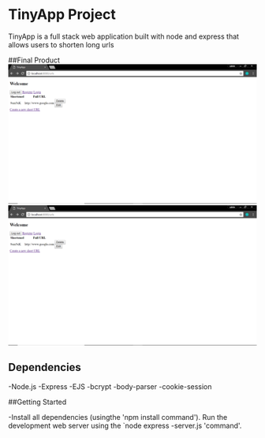 # TinyApp Project
TinyApp is a full stack web application built with node and express that allows users to shorten long urls

##Final Product
![Main Page](https://github.com/cyaah/Tinuy-Url/blob/master/docs/2018-02-26%20(3).png?raw=true)
![Login Page](https://github.com/cyaah/Tinuy-Url/blob/master/docs/2018-02-26%20(3).png?raw=true)

## Dependencies

-Node.js
-Express
-EJS
-bcrypt
-body-parser
-cookie-session

##Getting Started

-Install all dependencies (usingthe 'npm install command').
Run the development web server using the `node express -server.js 'command'.
